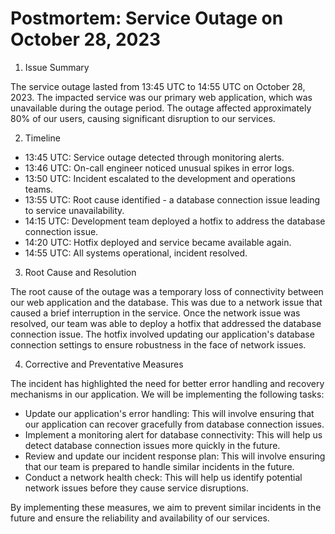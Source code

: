 # Postmortem: Service Outage on October 28, 2023

1. Issue Summary <br>

The service outage lasted from 13:45 UTC to 14:55 UTC on October 28, 2023. The impacted service was our primary web application, which was unavailable during the outage period. The outage affected approximately 80% of our users, causing significant disruption to our services.

2.  Timeline <br>

- 13:45 UTC: Service outage detected through monitoring alerts.
- 13:46 UTC: On-call engineer noticed unusual spikes in error logs.
- 13:50 UTC: Incident escalated to the development and operations teams.
- 13:55 UTC: Root cause identified - a database connection issue leading to service unavailability.
- 14:15 UTC: Development team deployed a hotfix to address the database connection issue.
- 14:20 UTC: Hotfix deployed and service became available again.
- 14:55 UTC: All systems operational, incident resolved.

3. Root Cause and Resolution<br>

The root cause of the outage was a temporary loss of connectivity between our web application and the database. This was due to a network issue that caused a brief interruption in the service. Once the network issue was resolved, our team was able to deploy a hotfix that addressed the database connection issue. The hotfix involved updating our application's database connection settings to ensure robustness in the face of network issues.

4. Corrective and Preventative Measures<br>

The incident has highlighted the need for better error handling and recovery mechanisms in our application. We will be implementing the following tasks:

- Update our application's error handling: This will involve ensuring that our application can recover gracefully from database connection issues.
- Implement a monitoring alert for database connectivity: This will help us detect database connection issues more quickly in the future.
- Review and update our incident response plan: This will involve ensuring that our team is prepared to handle similar incidents in the future.
- Conduct a network health check: This will help us identify potential network issues before they cause service disruptions.

By implementing these measures, we aim to prevent similar incidents in the future and ensure the reliability and availability of our services.